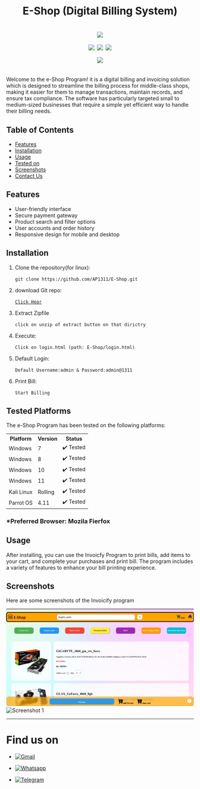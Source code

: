 <!DOCTYPE html>
<html lang="en">
<head>
    <meta charset="UTF-8">
    <meta name="viewport" content="width=device-width, initial-scale=1.0">
</head>
<body>

<h1 align="center">E-Shop (Digital Billing System)<br>
<p align="center">
    <img src="https://img.shields.io/badge/Version-1.0-green?style=for-the-badge"><br>
    <img src="https://img.shields.io/badge/Written%20In-HTML-blue?style=flat-square">
    <img src="https://img.shields.io/badge/Written%20In-CSS-blue?style=flat-square">
    <img src="https://img.shields.io/badge/Written%20In-JS-blue?style=flat-square"><br>
    <img src="https://img.shields.io/badge/Author-AaravShah-purple?style=flat-square">
</p> </h1>
<p>Welcome to the e-Shop Program! it is a digital billing and invoicing solution which is designed to streamline the billing process for middle-class shops, making it easier for them to manage transactions, maintain records, and ensure tax compliance. The software has particularly targeted small to medium-sized businesses that require a simple yet efficient way to handle their billing needs.

<h2>Table of Contents</h2>
<ul>
    <li><a href="#features">Features</a></li>
    <li><a href="#installation">Installation</a></li>
    <li><a href="#usage">Usage</a></li>
    <li><a href="#Testing">Tested on</a></li>
    <li><a href="#screenshots">Screenshots</a></li>
    <li><a href="#find">Contact Us</a></li>
</ul>

<h2 id="features">Features</h2>
<ul>
    <li>User-friendly interface</li>
    <li>Secure payment gateway</li>
    <li>Product search and filter options</li>
    <li>User accounts and order history</li>
    <li>Responsive design for mobile and desktop</li>
</ul>

<h2 id="installation">Installation</h2>
<ol>
    <li>Clone the repository(for linux):
        <pre><code>git clone https://github.com/AP1311/E-Shop.git</code></pre>
    </li>
    <li>download Git repo:
            <pre><code><a href="https://github.com/AP1311/E-Shop.git">Click Hear</a></code></pre>
    </li>
    <li>Extract Zipfile
        <pre><code>click on unzip of extract button on that dirictry</code></pre>
    </li>
    <li>Execute:
        <pre><code>Click on login.html (path: E-Shop/login.html)</code></pre>
    </li>
    <li>Default Login:
        <pre><code>Default Username:admin & Password:admin@1311</code></pre>
    </li>
     <li>Print Bill:
        <pre><code>Start Billing</code></pre>
    </li>
</ol>

<h2 class="Testing">Tested Platforms</h2>

<p>The e-Shop Program has been tested on the following platforms:</p>

<table>
  <tr>
    <th>Platform</th>
    <th>Version</th>
    <th>Status</th>
  </tr>
  <tr>
    <td>Windows</td>
    <td>7</td>
    <td>✔️ Tested</td>
  </tr>
  <tr>
    <td>Windows</td>
    <td>8</td>
    <td>✔️ Tested</td>
  </tr>
  <tr>
    <td>Windows</td>
    <td>10</td>
    <td>✔️ Tested</td>
  </tr>
  <tr>
    <td>Windows</td>
    <td>11</td>
    <td>✔️ Tested</td>
  </tr>
  <tr>
    <td>Kali Linux</td>
    <td>Rolling</td>
    <td>✔️ Tested</td>
  </tr>
  <tr>
    <td>Parrot OS</td>
    <td>4.11</td>
    <td>✔️ Tested</td>
  </tr>
</table>

<h3>*Preferred Browser: Mozila Fierfox</h3>


<h2 id="usage">Usage</h2>
<p>After installing, you can use the Invoicfy Program to print bills, add items to your cart, and complete your purchases and print bill. The program includes a variety of features to enhance your bill printing experience.</p>

<h2 id="screenshots">Screenshots</h2>
<p>Here are some screenshots of the Invoicify program</p>

<img src="https://github.com/Ap1311/E-Shop/blob/4f6e55ad58e207d572e8c7d8808ad311a9aa8481/pic/p3.png" alt="Screenshot 1"><br>
<img src="https://github.com/Ap1311/E-Shop/blob/02a300ca59d3a4bae1e077a36f82590f0e2da584/pic/collage.png" alt="Screenshot 1">
<hr>
<h1 class="find">Find us on</h1>
<p>

- [![Gmail](https://img.shields.io/badge/Gmail-Aarav%20Programmers-green?style=for-the-badge&logo=gmail)](mailto:aaravprogrammers@gmail.com)

- [![Whatsapp](https://img.shields.io/badge/Messenger-Aarav%20Programmers-green?style=for-the-badge&logo=messenger)](https://m.me/KasRoudra)

- [![Telegram](https://img.shields.io/badge/Telegram-Aarav%20Programmers-green?style=for-the-badge&logo=telegram)](https://t.me/KasRoudra)
</p>


</body>
</html>
